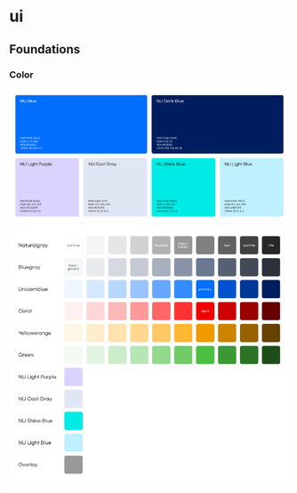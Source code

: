 # ui

## Foundations
### Color

<div align="center">

<img src="../../image/BrandingColor.png"  alt="브랜딩 컬러" width="600"/>

<br/>

<img src="../../image/Colors.png"  alt="브랜딩 컬러" width="600"/>

</div>

<br/>
